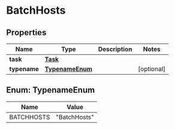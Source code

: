 

# BatchHosts


## Properties

Name | Type | Description | Notes
------------ | ------------- | ------------- | -------------
**task** | [**Task**](Task.md) |  | 
**typename** | [**TypenameEnum**](#TypenameEnum) |  |  [optional]



## Enum: TypenameEnum

Name | Value
---- | -----
BATCHHOSTS | &quot;BatchHosts&quot;



